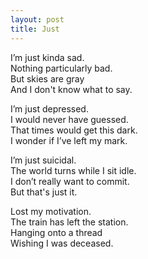 ```yaml
---
layout: post
title: Just
---
```


I’m just kinda sad. <br>
Nothing particularly bad. <br>
But skies are gray <br>
And I don't know what to say. <br>

I’m just depressed. <br>
I would never have guessed. <br>
That times would get this dark. <br>
I wonder if I’ve left my mark. <br>

I’m just suicidal. <br>
The world turns while I sit idle. <br>
I don’t really want to commit. <br>
But that's just it. <br>

Lost my motivation. <br>
The train has left the station. <br>
Hanging onto a thread <br>
Wishing I was deceased. <br>
